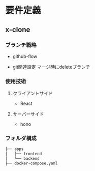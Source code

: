 # 要件定義

## x-clone

### ブランチ戦略
- github-flow

- git関連設定
マージ時にdeleteブランチ

### 使用技術
1. クライアントサイド
   - React

2. サーバーサイド
   - hono


### フォルダ構成
``` sh
├── apps
│   ├── frontend
│   └── backend
├── docker-compose.yaml
```
